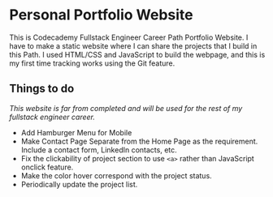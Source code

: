 # Personal Portfolio Website

This is Codecademy Fullstack Engineer Career Path Portfolio Website. I have to make a static website where I can share the projects that I build in this Path. I used HTML/CSS and JavaScript to build the webpage, and this is my first time tracking works using the Git feature.

## Things to do
_This website is far from completed and will be used for the rest of my fullstack engineer career._
- Add Hamburger Menu for Mobile
- Make Contact Page Separate from the Home Page as the requirement. Include a contact form, LinkedIn contacts, etc.
- Fix the clickability of project section to use `<a>` rather than JavaScript onclick feature.
- Make the color hover correspond with the project status.
- Periodically update the project list.
